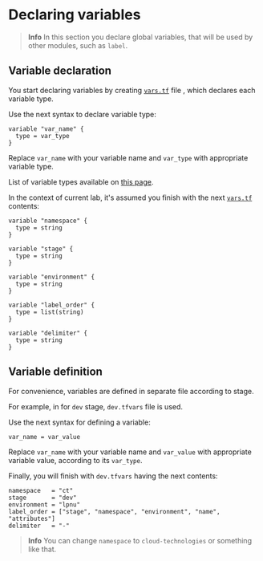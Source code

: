# Declaring variables

> **Info**
> In this section you declare global variables, that will be used
> by other modules, such as `label`.

## Variable declaration

You start declaring variables by creating [`vars.tf`](../vars.tf) file
, which declares each variable type.

Use the next syntax to declare variable type:

```hcl
variable "var_name" {
  type = var_type
}
```

Replace `var_name` with your variable name and `var_type` with appropriate variable type.

List of variable types available on [this page](https://developer.hashicorp.com/terraform/language/expressions/types).

In the context of current lab, it's assumed you finish with the next [`vars.tf`](../vars.tf) contents:

```hcl
variable "namespace" {
  type = string
}

variable "stage" {
  type = string
}

variable "environment" {
  type = string
}

variable "label_order" {
  type = list(string)
}

variable "delimiter" {
  type = string
}
```

## Variable definition

For convenience, variables are defined in separate file according to stage.

For example, in for `dev` stage, `dev.tfvars` file is used.

Use the next syntax for defining a variable:

```hcl
var_name = var_value
```

Replace `var_name` with your variable name and `var_value`
with appropriate variable value, according to its `var_type`.

Finally, you will finish with `dev.tfvars` having the next contents:

```hcl
namespace   = "ct"
stage       = "dev"
environment = "lpnu"
label_order = ["stage", "namespace", "environment", "name", "attributes"]
delimiter   = "-"
```

> **Info**
> You can change `namespace` to `cloud-technologies` or something like that.

